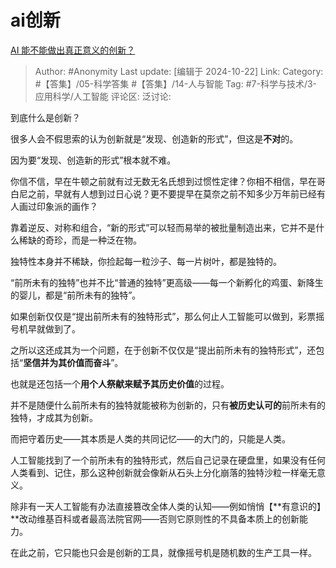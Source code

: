 # ai创新
[AI 能不能做出真正意义的创新？](https://www.zhihu.com/question/814165911/answer/11529564516)

> Author: #Anonymity
> Last update: [编辑于 2024-10-22]
> Link:
> Category: #【答集】/05-科学答集 #【答集】/14-人与智能 
> Tag: #7-科学与技术/3-应用科学/人工智能 
> 评论区:
> 泛讨论:

到底什么是创新？

很多人会不假思索的认为创新就是“发现、创造新的形式”，但这是**不对**的。

因为要“发现、创造新的形式”根本就不难。

你信不信，早在牛顿之前就有过无数无名氏想到过惯性定律？你相不相信，早在哥白尼之前，早就有人想到过日心说？更不要提早在莫奈之前不知多少万年前已经有人画过印象派的画作？

靠着逆反、对称和组合，“新的形式”可以轻而易举的被批量制造出来，它并不是什么稀缺的奇珍，而是一种泛在物。

独特性本身并不稀缺，你捡起每一粒沙子、每一片树叶，都是独特的。

“前所未有的独特”也并不比“普通的独特”更高级——每一个新孵化的鸡蛋、新降生的婴儿，都是“前所未有的独特”。

如果创新仅仅是“提出前所未有的独特形式”，那么何止人工智能可以做到，彩票摇号机早就做到了。

之所以这还成其为一个问题，在于创新不仅仅是“提出前所未有的独特形式”，还包括“**坚信并为其价值而奋斗**”。

也就是还包括一个**用个人祭献来赋予其历史价值**的过程。

并不是随便什么前所未有的独特就能被称为创新的，只有**被历史认可的**前所未有的独特，才成其为创新。

而把守着历史——其本质是人类的共同记忆——的大门的，只能是人类。

人工智能找到了一个前所未有的独特形式，然后自己记录在硬盘里，如果没有任何人类看到、记住，那么这种创新就会像新从石头上分化崩落的独特沙粒一样毫无意义。

除非有一天人工智能有办法直接篡改全体人类的认知——例如悄悄【**有意识的】**改动维基百科或者最高法院官网——否则它原则性的不具备本质上的创新能力。

在此之前，它只能也只会是创新的工具，就像摇号机是随机数的生产工具一样。